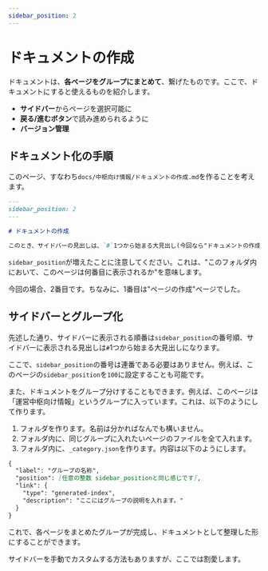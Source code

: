 ```yaml
---
sidebar_position: 2
---
```


# ドキュメントの作成

ドキュメントは、**各ページをグループにまとめて**、繋げたものです。ここで、ドキュメントにすると使えるものを紹介します。

- **サイドバー**からページを選択可能に
- **戻る/進むボタン**で読み進められるように
- **バージョン管理**

## ドキュメント化の手順

このページ、すなわち`docs/中枢向け情報/ドキュメントの作成.md`を作ることを考えます。

```md title="docs/中枢向け情報/ドキュメントの作成.md"
---
sidebar_position: 2
---

# ドキュメントの作成

このとき、サイドバーの見出しは、`#`1つから始まる大見出し(今回なら"ドキュメントの作成")になります。
```

`sidebar_position`が増えたことに注意してください。これは、"このフォルダ内において、このページは何番目に表示されるか"を意味します。

今回の場合、2番目です。ちなみに、1番目は"ページの作成"ページでした。

## サイドバーとグループ化

先述した通り、サイドバーに表示される順番は`sidebar_position`の番号順、サイドバーに表示される見出しは`#`1つから始まる大見出しになります。

ここで、`sidebar_position`の番号は連番である必要はありません。例えば、このページの`sidebar_position`を`100`に設定することも可能です。

また、ドキュメントをグループ分けすることもできます。例えば、このページは「運営中枢向け情報」というグループに入っています。これは、以下のようにして作ります。

1. フォルダを作ります。名前は分かればなんでも構いません。
1. フォルダ内に、同じグループに入れたいページのファイルを全て入れます。
1. フォルダ内に、`_category.json`を作ります。内容は以下のようにします。
```md title="_category.json"
{
  "label": "グループの名称",
  "position": [任意の整数 sidebar_positionと同じ感じです],
  "link": {
    "type": "generated-index",
    "description": "ここにはグループの説明を入れます。"
  }
}
```
これで、各ページをまとめたグループが完成し、ドキュメントとして整理した形にすることができます。

サイドバーを手動でカスタムする方法もありますが、ここでは割愛します。